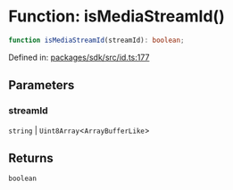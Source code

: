 # Function: isMediaStreamId()

```ts
function isMediaStreamId(streamId): boolean;
```

Defined in: [packages/sdk/src/id.ts:177](https://github.com/towns-protocol/towns/blob/0db1fd0ac7258e8db8cedfb6183e8eade8284fa1/packages/sdk/src/id.ts#L177)

## Parameters

### streamId

`string` | `Uint8Array`\<`ArrayBufferLike`\>

## Returns

`boolean`
